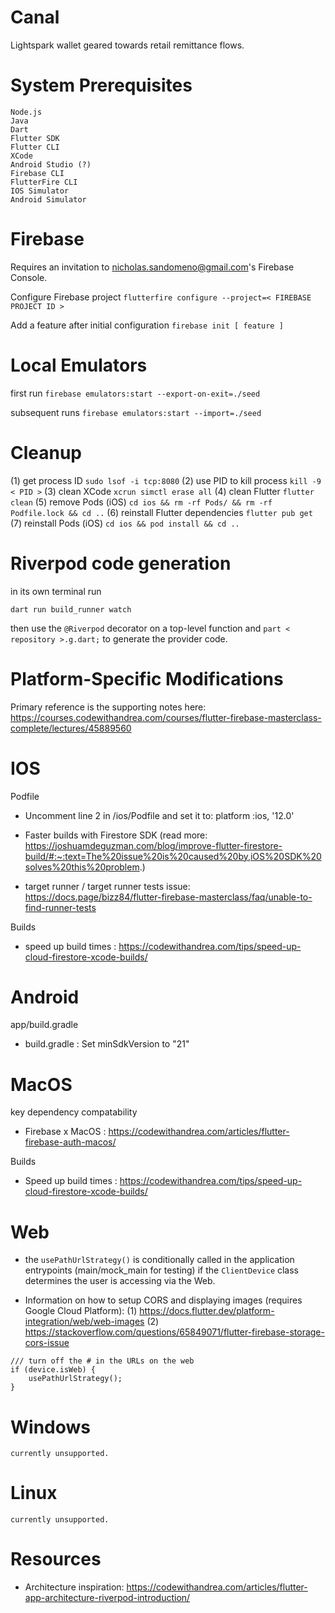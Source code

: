 # Canal
Lightspark wallet geared towards retail remittance flows.

# System Prerequisites
```
Node.js
Java
Dart
Flutter SDK
Flutter CLI
XCode 
Android Studio (?)
Firebase CLI
FlutterFire CLI
IOS Simulator
Android Simulator
```
# Firebase 
Requires an invitation to nicholas.sandomeno@gmail.com's Firebase Console.

Configure Firebase project 
`flutterfire configure --project=< FIREBASE PROJECT ID >`

Add a feature after initial configuration
`firebase init [ feature ]`

# Local Emulators

first run
`firebase emulators:start --export-on-exit=./seed`

subsequent runs
`firebase emulators:start --import=./seed`

# Cleanup
(1) get process ID `sudo lsof -i tcp:8080`
(2) use PID to kill process `kill -9 < PID >`
(3) clean XCode `xcrun simctl erase all`
(4) clean Flutter `flutter clean`
(5) remove Pods (iOS) `cd ios && rm -rf Pods/ && rm -rf Podfile.lock && cd ..`
(6) reinstall Flutter dependencies `flutter pub get`
(7) reinstall Pods (iOS) `cd ios && pod install && cd ..`

# Riverpod code generation
in its own terminal run

`dart run build_runner watch`

then use the `@Riverpod` decorator on a top-level function and `part < repository >.g.dart;` to generate the provider code.

# Platform-Specific Modifications
Primary reference is the supporting notes here: https://courses.codewithandrea.com/courses/flutter-firebase-masterclass-complete/lectures/45889560

# IOS

Podfile

- Uncomment line 2 in /ios/Podfile and set it to: platform :ios, '12.0'

- Faster builds with Firestore SDK (read more: https://joshuamdeguzman.com/blog/improve-flutter-firestore-build/#:~:text=The%20issue%20is%20caused%20by,iOS%20SDK%20solves%20this%20problem.)

- target runner / target runner tests issue: https://docs.page/bizz84/flutter-firebase-masterclass/faq/unable-to-find-runner-tests

Builds
- speed up build times : https://codewithandrea.com/tips/speed-up-cloud-firestore-xcode-builds/

# Android

app/build.gradle

- build.gradle : Set minSdkVersion to "21"

# MacOS

key dependency compatability

- Firebase x MacOS : https://codewithandrea.com/articles/flutter-firebase-auth-macos/

Builds

- Speed up build times : https://codewithandrea.com/tips/speed-up-cloud-firestore-xcode-builds/

# Web

- the `usePathUrlStrategy()` is conditionally called in the application entrypoints (main/mock_main for testing) if the `ClientDevice` class determines the user is accessing via the Web.

- Information on how to setup CORS and displaying images (requires Google Cloud Platform):
(1) https://docs.flutter.dev/platform-integration/web/web-images
(2) https://stackoverflow.com/questions/65849071/flutter-firebase-storage-cors-issue

```
/// turn off the # in the URLs on the web
if (device.isWeb) {
    usePathUrlStrategy();
}
```

# Windows
`currently unsupported.`

# Linux 
`currently unsupported.`

# Resources
- Architecture inspiration: https://codewithandrea.com/articles/flutter-app-architecture-riverpod-introduction/
